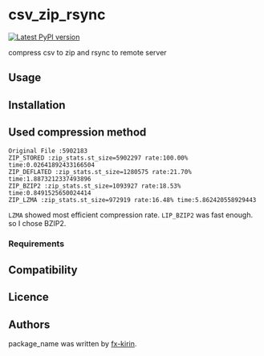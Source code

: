# csv_zip_rsync

[![Latest PyPI version](https://img.shields.io/pypi/v/package_name.svg)](https://pypi.python.org/pypi/csv_zip_rsync)

compress csv to zip and rsync to remote server

## Usage

## Installation

## Used compression method

```
Original File :5902183
ZIP_STORED :zip_stats.st_size=5902297 rate:100.00% time:0.02641892433166504
ZIP_DEFLATED :zip_stats.st_size=1280575 rate:21.70% time:1.8873212337493896
ZIP_BZIP2 :zip_stats.st_size=1093927 rate:18.53% time:0.8491525650024414
ZIP_LZMA :zip_stats.st_size=972919 rate:16.48% time:5.862420558929443
```
`LZMA` showed most efficient compression rate. `LIP_BZIP2` was fast enough. so I chose BZIP2.

### Requirements

## Compatibility

## Licence

## Authors

package\_name was written by [fx-kirin](fx.kirin@gmail.com).

